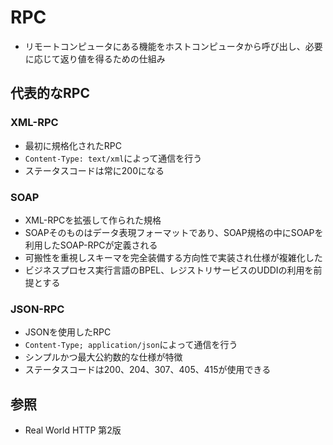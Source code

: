 # RPC
- リモートコンピュータにある機能をホストコンピュータから呼び出し、必要に応じて返り値を得るための仕組み

## 代表的なRPC
### XML-RPC
- 最初に規格化されたRPC
- `Content-Type: text/xml`によって通信を行う
- ステータスコードは常に200になる

### SOAP
- XML-RPCを拡張して作られた規格
- SOAPそのものはデータ表現フォーマットであり、SOAP規格の中にSOAPを利用したSOAP-RPCが定義される
- 可搬性を重視しスキーマを完全装備する方向性で実装され仕様が複雑化した
- ビジネスプロセス実行言語のBPEL、レジストリサービスのUDDIの利用を前提とする

### JSON-RPC
- JSONを使用したRPC
- `Content-Type; application/json`によって通信を行う
- シンプルかつ最大公約数的な仕様が特徴
- ステータスコードは200、204、307、405、415が使用できる

## 参照
- Real World HTTP 第2版
